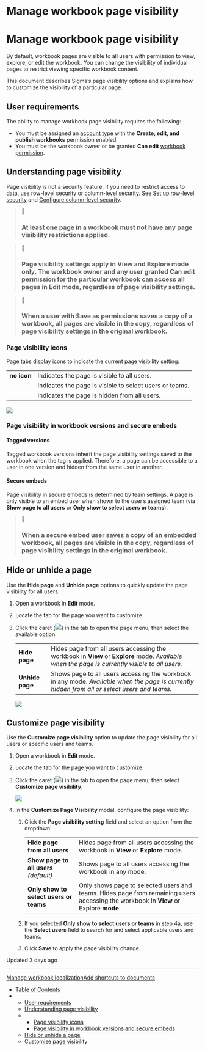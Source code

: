 # Manage workbook page visibility

# Manage workbook page visibility

By default, workbook pages are visible to all users with permission to view, explore, or edit the workbook. You can change the visibility of individual pages to restrict viewing specific workbook content.

This document describes Sigma’s page visibility options and explains how to customize the visibility of a particular page.

## User requirements

The ability to manage workbook page visibility requires the following:

* You must be assigned an [account type](/docs/license-and-account-type-overview) with the **Create, edit, and publish workbooks** permission enabled.
* You must be the workbook owner or be granted **Can edit** [workbook permission](/docs/folder-and-document-permissions).

## Understanding page visibility

Page visibility is not a security feature. If you need to restrict access to data, use row-level security or column-level security. See [Set up row-level security](/docs/set-up-row-level-security) and [Configure column-level security](/docs/configure-column-level-security).

> 📘
>
> ### At least one page in a workbook must not have any page visibility restrictions applied.

> 🚧
>
> ### Page visibility settings apply in **View** and **Explore** mode only. The workbook owner and any user granted **Can edit** permission for the particular workbook can access all pages in **Edit** mode, regardless of page visibility settings.

> 🚧
>
> ### When a user with **Save as** permissions saves a copy of a workbook, all pages are visible in the copy, regardless of page visibility settings in the original workbook.

### Page visibility icons

Page tabs display icons to indicate the current page visibility setting:

|  |  |
| --- | --- |
| **no icon** | Indicates the page is visible to all users. |
|  | Indicates the page is visible to select users or teams. |
|  | Indicates the page is hidden from all users. |

![](https://sigma-docs-screenshots.s3.us-west-2.amazonaws.com/Workbooks/manage-workbook-page-visibility/page-tab-icon.png)

### Page visibility in workbook versions and secure embeds

#### Tagged versions

Tagged workbook versions inherit the page visibility settings saved to the workbook when the tag is applied. Therefore, a page can be accessible to a user in one version and hidden from the same user in another.

#### Secure embeds

Page visibility in secure embeds is determined by team settings. A page is only visible to an embed user when shown to the user’s assigned team (via **Show page to all users** or **Only show to select users or teams**).

> 🚧
>
> ### When a secure embed user saves a copy of an embedded workbook, all pages are visible in the copy, regardless of page visibility settings in the original workbook.

## Hide or unhide a page

Use the **Hide page** and **Unhide page** options to quickly update the page visibility for all users.

1. Open a workbook in **Edit** mode.
2. Locate the tab for the page you want to customize.
3. Click the caret (![](https://sigma-docs-screenshots.s3.us-west-2.amazonaws.com/Icons/caret.svg)) in the tab to open the page menu, then select the available option:

   |  |  |
   | --- | --- |
   | **Hide page** | Hides page from all users accessing the workbook in **View** or **Explore** mode. *Available when the page is currently visible to all users.* |
   | **Unhide page** | Shows page to all users accessing the workbook in any mode.  *Available when the page is currently hidden from all or select users and teams.* |

   ![](https://sigma-docs-screenshots.s3.us-west-2.amazonaws.com/Workbooks/manage-workbook-page-visibility/page-menu_hide-page.png)

## Customize page visibility

Use the **Customize page visibility** option to update the page visibility for all users or specific users and teams.

1. Open a workbook in **Edit** mode.
2. Locate the tab for the page you want to customize.
3. Click the caret (![](https://sigma-docs-screenshots.s3.us-west-2.amazonaws.com/Icons/caret.svg)) in the tab to open the page menu, then select **Customize page visibility**.

   ![](https://sigma-docs-screenshots.s3.us-west-2.amazonaws.com/Workbooks/manage-workbook-page-visibility/page-menu_customize-page-visibility.png)
4. In the **Customize Page Visibility** modal, configure the page visibility:

   1. Click the **Page visibility setting** field and select an option from the dropdown:

      |  |  |
      | --- | --- |
      | **Hide page from all users** | Hides page from all users accessing the workbook in **View** or **Explore** mode. |
      | **Show page to all users** *(default)* | Shows page to all users accessing the workbook in any mode. |
      | **Only show to select users or teams** | Only shows page to selected users and teams. Hides page from remaining users accessing the workbook in **View** or Explore **mode**. |
   2. If you selected **Only show to select users or teams** in step 4a, use the **Select users** field to search for and select applicable users and teams.
   3. Click **Save** to apply the page visibility change.

Updated 3 days ago

---

[Manage workbook localization](/docs/manage-workbook-localization)[Add shortcuts to documents](/docs/add-shortcuts-to-documents)

* [Table of Contents](#)
* + [User requirements](#user-requirements)
  + [Understanding page visibility](#understanding-page-visibility)
  + - [Page visibility icons](#page-visibility-icons)
    - [Page visibility in workbook versions and secure embeds](#page-visibility-in-workbook-versions-and-secure-embeds)
  + [Hide or unhide a page](#hide-or-unhide-a-page)
  + [Customize page visibility](#customize-page-visibility)